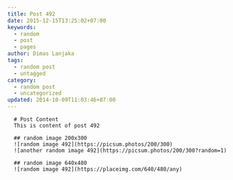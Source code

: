 ```yaml
---
title: Post 492
date: 2015-12-15T13:25:02+07:00
keywords:
  - random
  - post
  - pages
author: Dimas Lanjaka
tags:
  - random post
  - untagged
category:
  - random post
  - uncategorized
updated: 2014-10-09T11:03:46+07:00
---
```


      # Post Content
      This is content of post 492

      ## random image 200x300
      ![random image 492](https://picsum.photos/200/300)
      ![another random image 492](https://picsum.photos/200/300?random=1)

      ## random image 640x480
      ![random image 492](https://placeimg.com/640/480/any)
      